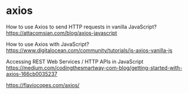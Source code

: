 axios
================

How to use Axios to send HTTP requests in vanilla JavaScript?  
https://attacomsian.com/blog/axios-javascript


How to use Axios with JavaScript?  
https://www.digitalocean.com/community/tutorials/js-axios-vanilla-js  


Accessing REST Web Services / HTTP APIs in JavaScript  
https://medium.com/codingthesmartway-com-blog/getting-started-with-axios-166cb0035237


https://flaviocopes.com/axios/



